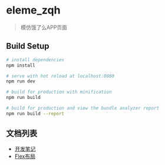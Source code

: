 # eleme_zqh

> 模仿饿了么APP页面

## Build Setup

``` bash
# install dependencies
npm install

# serve with hot reload at localhost:8080
npm run dev

# build for production with minification
npm run build

# build for production and view the bundle analyzer report
npm run build --report
```

## 文档列表
* [开发笔记](./docs/note.md)
* [Flex布局](./docs/Flex/Flex.md)
